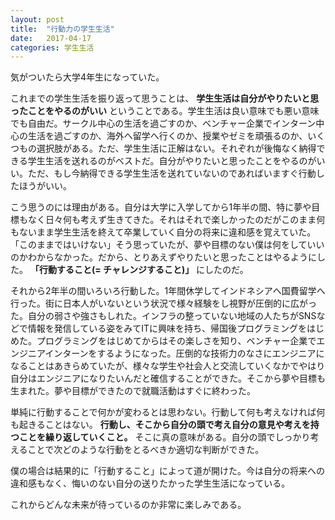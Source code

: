 ```yaml
---
layout: post
title:  "行動力の学生生活"
date:   2017-04-17
categories: 学生生活
---
```


気がついたら大学4年生になっていた。

これまでの学生生活を振り返って思うことは、 **学生生活は自分がやりたいと思ったことをやるのがいい** ということである。学生生活は良い意味でも悪い意味でも自由だ。サークル中心の生活を過ごすのか、ベンチャー企業でインターン中心の生活を過ごすのか、海外へ留学へ行くのか、授業やゼミを頑張るのか、いくつもの選択肢がある。ただ、学生生活に正解はない。それぞれが後悔なく納得できる学生生活を送れるのがベストだ。自分がやりたいと思ったことをやるのがいい。ただ、もし今納得できる学生生活を送れていないのであればいますぐ行動したほうがいい。

こう思うのには理由がある。自分は大学に入学してから1年半の間、特に夢や目標もなく日々何も考えず生きてきた。それはそれで楽しかったのだがこのまま何もないまま学生生活を終えて卒業していく自分の将来に違和感を覚えていた。「このままではいけない」そう思っていたが、夢や目標のない僕は何をしていいのかわからなかった。だから、とりあえずやりたいと思ったことはやるようにした。 **「行動すること(= チャレンジすること)」** にしたのだ。

それから2年半の間いろいろ行動した。1年間休学してインドネシアへ国費留学へ行った。街に日本人がいないという状況で様々経験をし視野が圧倒的に広がった。自分の弱さや強さもしれた。インフラの整っていない地域の人たちがSNSなどで情報を発信している姿をみてITに興味を持ち、帰国後プログラミングをはじめた。プログラミングをはじめてからはその楽しさを知り、ベンチャー企業でエンジニアインターンをするようになった。圧倒的な技術力のなさにエンジニアになることはあきらめていたが、様々な学生や社会人と交流していくなかでやはり自分はエンジニアになりたいんだと確信することができた。そこから夢や目標も生まれた。夢や目標ができたので就職活動はすぐに終わった。

単純に行動することで何かが変わるとは思わない。行動して何も考えなければ何も起きることはない。 **行動し、そこから自分の頭で考え自分の意見や考えを持つことを繰り返していくこと。** そこに真の意味がある。自分の頭でしっかり考えることで次どのような行動をとるべきか適切な判断ができた。

僕の場合は結果的に「行動すること」によって道が開けた。今は自分の将来への違和感もなく、悔いのない自分の送りたかった学生生活になっている。

これからどんな未来が待っているのか非常に楽しみである。


